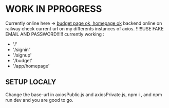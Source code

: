 # WORK IN PPROGRESS

Currently online here -> [budget page ok, homepage ok](projet-09-keep-score-and-have-fun-front-5m7kbic3k-kshf.vercel.app)
backend online on railway check current url on my differents instances of axios.
!!!!!USE FAKE EMAIL AND PASSWORD!!!!!
currently working :

- '/'
- '/signin'
- '/signup'
- '/budget'
- '/app/homepage'


## SETUP LOCALY

Change the base-url in axiosPublic.js and axiosPrivate.js, npm i , and npm run dev and you are good to go.